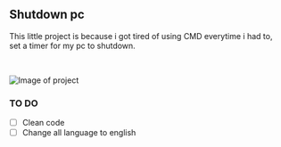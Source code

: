 ## Shutdown pc

This little project is because i got tired of using CMD everytime i had to,<br />
set a timer for my pc to shutdown. 

<br />

![Image of project](https://imgur.com/IqxyNdO.png)


### TO DO 
- [ ] Clean code
- [ ] Change all language to english 
